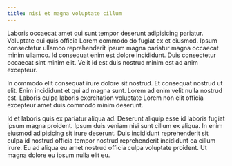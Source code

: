```yaml
---
title: nisi et magna voluptate cillum
---
```


Laboris occaecat amet qui sunt tempor deserunt adipisicing pariatur. Voluptate qui quis officia Lorem commodo do fugiat ex et eiusmod. Ipsum consectetur ullamco reprehenderit ipsum magna pariatur magna occaecat minim ullamco. Id consequat enim est dolore incididunt. Duis consectetur occaecat sint minim elit. Velit id est duis nostrud minim est ad anim excepteur.

In commodo elit consequat irure dolore sit nostrud. Et consequat nostrud ut elit. Enim incididunt et qui ad magna sunt. Lorem ad enim velit nulla nostrud est. Laboris culpa laboris exercitation voluptate Lorem non elit officia excepteur amet duis commodo minim deserunt.

Id et laboris quis ex pariatur aliqua ad. Deserunt aliquip esse id laboris fugiat ipsum magna proident. Ipsum duis veniam nisi sunt cillum ex aliqua. In enim eiusmod adipisicing sit irure deserunt. Duis incididunt reprehenderit sit culpa id nostrud officia tempor nostrud reprehenderit incididunt ea cillum irure. Eu ad aliqua eu amet nostrud officia culpa voluptate proident. Ut magna dolore eu ipsum nulla elit eu.